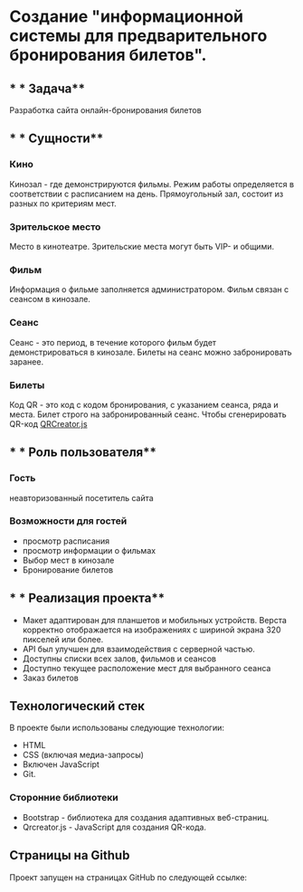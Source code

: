 # Создание "информационной системы для предварительного бронирования билетов".

## * * Задача**

Разработка сайта онлайн-бронирования билетов

## * * Сущности**

### Кино

Кинозал - где демонстрируются фильмы. Режим работы определяется в соответствии с расписанием на день. Прямоугольный зал, состоит из разных по критериям мест.

### Зрительское место

Место в кинотеатре. Зрительские места могут быть VIP- и общими.

### Фильм

Информация о фильме заполняется администратором. Фильм связан с сеансом в кинозале.

### Сеанс

Сеанс - это период, в течение которого фильм будет демонстрироваться в кинозале. Билеты на сеанс можно забронировать заранее.

### Билеты

Код QR - это код с кодом бронирования, с указанием сеанса, ряда и места. Билет строго на забронированный сеанс. Чтобы сгенерировать QR-код [QRCreator.js ](https://github.com/slesareva-gala/QR-Code )

## * * Роль пользователя**

### Гость

неавторизованный посетитель сайта

### Возможности для гостей

- просмотр расписания
- просмотр информации о фильмах
- Выбор мест в кинозале
- Бронирование билетов

## * * Реализация проекта**

- Макет адаптирован для планшетов и мобильных устройств. Верста корректно отображается на изображениях с шириной экрана 320 пикселей или более.
- API был улучшен для взаимодействия с серверной частью.
- Доступны списки всех залов, фильмов и сеансов
- Доступно текущее расположение мест для выбранного сеанса
- Заказ билетов

## Технологический стек
В проекте были использованы следующие технологии:

- HTML
- CSS (включая медиа-запросы)
- Включен JavaScript
- Git.
### Сторонние библиотеки
- Bootstrap - библиотека для создания адаптивных веб-страниц.
- Qrcreator.js - JavaScript для создания QR-кода.
## Страницы на Github
Проект запущен на страницах GitHub по следующей ссылке: 
